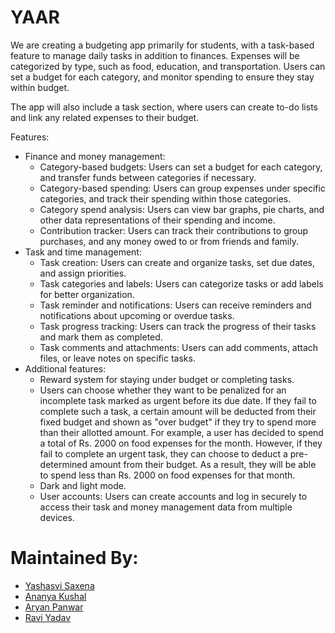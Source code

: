# YAAR 



We are creating a budgeting app primarily for students, with a task-based feature to manage daily tasks in addition to finances. Expenses will be categorized by type, such as food, education, and transportation. Users can set a budget for each category, and monitor spending to ensure they stay within budget.

The app will also include a task section, where users can create to-do lists and link any related expenses to their budget.

Features:

- Finance and money management:
    - Category-based budgets: Users can set a budget for each category, and transfer funds between categories if necessary.
    - Category-based spending: Users can group expenses under specific categories, and track their spending within those categories.
    - Category spend analysis: Users can view bar graphs, pie charts, and other data representations of their spending and income.
    - Contribution tracker: Users can track their contributions to group purchases, and any money owed to or from friends and family.
- Task and time management:
    - Task creation: Users can create and organize tasks, set due dates, and assign priorities.
    - Task categories and labels: Users can categorize tasks or add labels for better organization.
    - Task reminder and notifications: Users can receive reminders and notifications about upcoming or overdue tasks.
    - Task progress tracking: Users can track the progress of their tasks and mark them as completed.
    - Task comments and attachments: Users can add comments, attach files, or leave notes on specific tasks.
- Additional features:
    - Reward system for staying under budget or completing tasks.
    - Users can choose whether they want to be penalized for an incomplete task marked as urgent before its due date. If they fail to complete such a task, a certain amount will be           deducted from their fixed budget and shown as "over budget" if they try to spend more than their allotted amount.
      For example, a user has decided to spend a total of Rs. 2000 on food expenses for the month. However, if they fail to complete an urgent task, they can choose to deduct a pre-           determined amount from their budget. As a result, they will be able to spend less than Rs. 2000 on food expenses for that month.
    - Dark and light mode.
    - User accounts: Users can create accounts and log in securely to access their task and money management data from multiple devices.


# Maintained By:
- [Yashasvi Saxena](https://github.com/yashasvisxena) 
- [Ananya Kushal](https://github.com/ananyakushal) 
- [Aryan Panwar](https://github.com/chaudharyaryanpanwar) 
- [Ravi Yadav](https://github.com/TheXro) 
